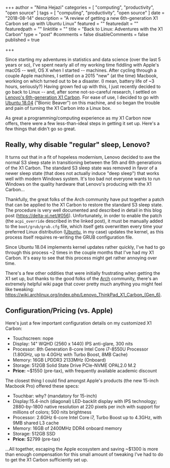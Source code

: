 +++
author = "Nima Hejazi"
categories = [ "computing", "productivity", "open source" ]
tags = [ "computing", "productivity", "open source" ]
date = "2018-08-14"
description = "A review of getting a new 6th-generation X1 Carbon set up with Ubuntu Linux"
featured = ""
featuredalt = ""
featuredpath = ""
linktitle = ""
title = "Back to Linux: Adventures with the X1 Carbon"
type = "post"
#comments = false
disableComments = false
published = true

+++

Since starting my adventures in statistics and data science (over the last 5
years or so), I've spent nearly all of my working time fiddling with Apple's
macOS -- well, OS X when I started -- machines. After cycling through a couple
Apple machines, I settled on a 2015 "new" (at the time) Macbook, working on
which turned out to be a disaster. (I mean, battery life of ~3 hours,
seriously?) Having grown fed up with this, I just recently decided to go back to
Linux -- and, after some not-so-careful research, I settled on [Lenovo's
6th-generation X1
Carbon](https://www.lenovo.com/us/en/laptops/thinkpad/thinkpad-x/ThinkPad-X1-Carbon-6th-Gen/p/20KH002HUS).
For ease of use, I decided to go with [Ubuntu
18.04](http://releases.ubuntu.com/18.04/) ("Bionic Beaver") on this machine, and
so began the trouble and pain of turning the X1 Carbon into a Linux box.

As great a programming/computing experience as my X1 Carbon now offers, there
were a few less-than-ideal steps in getting it set up. Here's a few things that
didn't go so great.

## Really, why disable "regular" sleep, Lenovo?

It turns out that in a fit of hopeless modernism, Lenovo decided to axe the
normal S3 sleep state in transitioning between the 5th and 6th generations of
the X1 Carbon. The standard S3 sleep state was removed in favor of a newer sleep
state (that does not actually induce "deep sleep") that works well with modern
Windows system. It's too bad not everyone wants to run Windows on the quality
hardware that Lenovo's producing with the X1 Carbon...

Thankfully, the great folks of the Arch community have put together a patch that
can be applied to the X1 Carbon to restore the standard S3 sleep state. The
procedure is very well documented and described in detail in this blog post
(https://delta-xi.net/#056). Unfortunately, in order to enable the patch
(the `acpi_override` described in the linked post), it must be manually added to
the `boot/grub/grub.cfg` file, which itself gets overwritten every time your
preferred Linux distribution ([Ubuntu](https://www.ubuntu.com/desktop), in my
case) updates the kernel, as this process itself requires re-writing the GRUB
configuration file.

Since Ubuntu 18.04 implements kernel updates rather quickly, I've had to go
through this process ~2 times in the couple months that I've had my X1 Carbon.
It's easy to see that this process might get rather annoying over time.

There's a few other oddities that were initially frustrating when getting the X1
set up, but thanks to the good folks of the
[Arch](https://www.archlinux.org/) community, there's an extremely helpful wiki
page that cover pretty much anything you might feel like tweaking:
https://wiki.archlinux.org/index.php/Lenovo_ThinkPad_X1_Carbon_(Gen_6).

## Configuration/Pricing (vs. Apple)

Here's just a few important configuration details on my customized X1 Carbon:

* Touchscreen: nope
* Display: 14" WQHD (2560 x 1440) IPS anti-glare, 300 nits
* Processor: 8th Generation 8-core Intel Core i7-8550U Processor (1.80GHz, up to
    4.0GHz with Turbo Boost, 8MB Cache)
* Memory: 16GB LPDDR3 2133MHz (Onboard)
* Storage: 512GB Solid State Drive PCIe-NVME OPAL2.0 M.2
* __Price:__ ~$1550 (pre-tax), with frequently available academic discount

The closest thing I could find amongst Apple's products (the new 15-inch
Macbook Pro) offered these specs:

* Touchbar: why? (mandatory for 15-inch)
* Display:15.4-inch (diagonal) LED-backlit display with IPS technology;
    2880-by-1800 native resolution at 220 pixels per inch with support for
    millions of colors; 500 nits brightness
* Processor: 2.6GHz 6-core Intel Core i7, Turbo Boost up to 4.3GHz, with 9MB
    shared L3 cache
* Memory: 16GB of 2400MHz DDR4 onboard memory
* Storage: 512GB SSD
* __Price:__ $2799 (pre-tax)

...All together, escaping the Apple ecosystem and saving ~$1300 is more than
enough compensation for this small amount of tweaking I've had to do to get the
X1 Carbon sufficiently set up.

